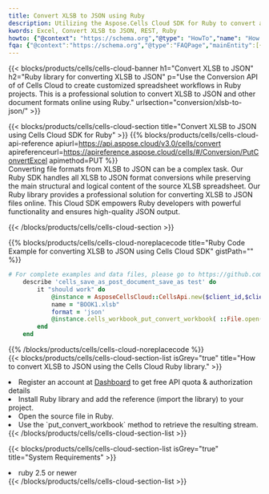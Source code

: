```yaml
---
title: Convert XLSB to JSON using Ruby 
description: Utilizing the Aspose.Cells Cloud SDK for Ruby to convert a XLSB format file to a JSON format file. 
kwords: Excel, Convert XLSB to JSON, REST, Ruby
howto: {"@context": "https://schema.org","@type": "HowTo","name": "How to convert XLSB to JSON using the Cells Cloud Ruby library.","description": "How to convert XLSB to JSON using the Cells Cloud Ruby library.","image": {"@type": "ImageObject"},"url": "/ruby/conversion/xlsb-to-json/","step": [{ "@type": "HowToStep","name": "How to convert XLSB to JSON using the Cells Cloud Ruby library. step 1", "image": {"@type": "ImageObject",},"url": "/ruby/conversion/xlsb-to-json/","text": "Register an account at <a href='https://dashboard.aspose.cloud/'>Dashboard</a> to get free API quota & authorization details",},{ "@type": "HowToStep","name": "How to convert XLSB to JSON using the Cells Cloud Ruby library. step 1", "image": {"@type": "ImageObject",},"url": "/ruby/conversion/xlsb-to-json/","text": "Install Ruby library and add the reference (import the library) to your project.",},{ "@type": "HowToStep","name": "How to convert XLSB to JSON using the Cells Cloud Ruby library. step 1", "image": {"@type": "ImageObject",},"url": "/ruby/conversion/xlsb-to-json/","text": "Open the source file in Ruby.",},{ "@type": "HowToStep","name": "How to convert XLSB to JSON using the Cells Cloud Ruby library. step 1", "image": {"@type": "ImageObject",},"url": "/ruby/conversion/xlsb-to-json/","text": "Use the `put_convert_workbook` method to retrieve the resulting stream.",}, ],"supply": {"@type": "HowToSupply","name": "document"},"tool": [{"@type": "HowToTool","name": "RubyMine, Visual Studio Code, Aptana Studio, NetBeans"},{"@type": "HowToTool","name": "Aspose Cells"}],"totalTime": "PT6M"}
fqa: {"@context":"https://schema.org","@type":"FAQPage","mainEntity":[{"@type":"Question","name":"Why convert file formats in C# using REST API?","acceptedAnswer":{"@type":"Answer","text":"Documents are encoded in many ways, and some files may be incompatible with the software you use. To open and read such files, just convert them to appropriate file formats.<br/><ol><li>Install .NET SDK and add the reference (import the library) to your project.</li><li>Open the source file in C# using REST API.</li><li>Call the PutConvertWorkbookRequest() method, passing an output filename with required extension.</li><li>Get the result of conversion as a separate file.</li></ol>"}},{"@type":"Question","name":"What file formats can I convert with your C# library?","acceptedAnswer":{"@type":"Answer","text":"We support a variety of file formats for conversion using .NET library, including XLSX, Excel, xls , PDF, CSV, HTML, Markdown, XML, PNG, JPG, TIFF, Json, TXT and many more."}},{"@type":"Question","name":"What is the maximum allowed file size for conversion using this .NET library?","acceptedAnswer":{"@type":"Answer","text":"There are no file size limits for format conversions using .NET library."}}]}
---
```



{{< blocks/products/cells/cells-cloud-banner h1="Convert XLSB to JSON" h2="Ruby library for converting XLSB to JSON" p="Use the Conversion API of of Cells Cloud to create customized spreadsheet workflows in Ruby projects. This is a professional solution to convert XLSB to JSON and other document formats online using Ruby." urlsection="conversion/xlsb-to-json/" >}}

{{< blocks/products/cells/cells-cloud-section  title="Convert XLSB to JSON using Cells Cloud SDK for Ruby" >}}
{{% blocks/products/cells/cells-cloud-api-reference  apiurl=https://api.aspose.cloud/v3.0/cells/convert  apireferenceurl=https://apireference.aspose.cloud/cells/#/Conversion/PutConvertExcel  apimethod=PUT %}}
<br/>
Converting file formats from XLSB to JSON can be a complex task. Our Ruby SDK handles all XLSB to JSON format conversions while preserving the main structural and logical content of the source XLSB spreadsheet. Our Ruby library provides a professional solution for converting XLSB to JSON files online. This Cloud SDK empowers Ruby developers with powerful functionality and ensures high-quality JSON output.

{{< /blocks/products/cells/cells-cloud-section >}}

{{% blocks/products/cells/cells-cloud-noreplacecode title="Ruby Code Example for converting XLSB to JSON using Cells Cloud SDK" gistPath="" %}}
 
```ruby
# For complete examples and data files, please go to https://github.com/aspose-cells-cloud/aspose-cells-cloud-ruby/
    describe 'cells_save_as_post_document_save_as test' do
        it "should work" do
            @instance = AsposeCellsCloud::CellsApi.new($client_id,$client_secret,"v3.0","https://api.aspose.cloud/")
            name = "BOOK1.xlsb"
            format = 'json'
            @instance.cells_workbook_put_convert_workbook( ::File.open(File.expand_path("data/"+name),"r")  {|io| io.read(io.size) },{:format=>format})     
        end
    end
```
 
{{% /blocks/products/cells/cells-cloud-noreplacecode  %}}
<br/>
{{< blocks/products/cells/cells-cloud-section-list isGrey="true"  title="How to convert XLSB to JSON using the Cells Cloud Ruby library." >}}
<li>Register an account at <a href="https://dashboard.aspose.cloud/">Dashboard</a> to get free API quota & authorization details</li>
<li>Install Ruby library and add the reference (import the library) to your project.</li>
<li>Open the source file in Ruby.</li>
<li>Use the `put_convert_workbook` method to retrieve the resulting stream.</li>
{{< /blocks/products/cells/cells-cloud-section-list >}}

{{< blocks/products/cells/cells-cloud-section-list isGrey="true"  title="System Requirements" >}}
<li>ruby 2.5 or newer</li>
{{< /blocks/products/cells/cells-cloud-section-list >}}
